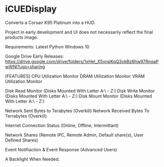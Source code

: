 # iCUEDisplay

Converts a Corsair K95 Platinum into a HUD.

Project in early development and UI does not necessarliy reflect the final products image.

Requirements:
Latest Python
Windows 10

Google Drive Early Releases: https://drive.google.com/drive/folders/1xHeI_X5vnpKqQ3vkBz6hw97RnqaPwWNl?usp=sharing

[FEATURES]
CPU Utilization Monitor
DRAM Utilization Monitor
VRAM Utilization Monitor

Disk Read Monitor (Disks Mounted With Letter A:\ - Z:\)
Disk Write Monitor (Disks Mounted With Letter A:\ - Z:\)
Disk Mount Monitor (Disks Mounted With Letter A:\ - Z:\)

Network Sent Bytes to Terabytes (Overkill)
Network Received Bytes To Terrabytes (Overkill)

Internet Connection Status (Online, Offline, Intermittant)

Network Shares (Remote IPC, Remote Admin, Default share(s), User Defined Shares)

Event Notifiaction & Event Response (Advanced Users)

A Backlight When Needed.
